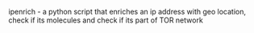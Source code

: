 ipenrich - a python script that enriches an ip address with geo location, check if its molecules and check if its part of TOR network